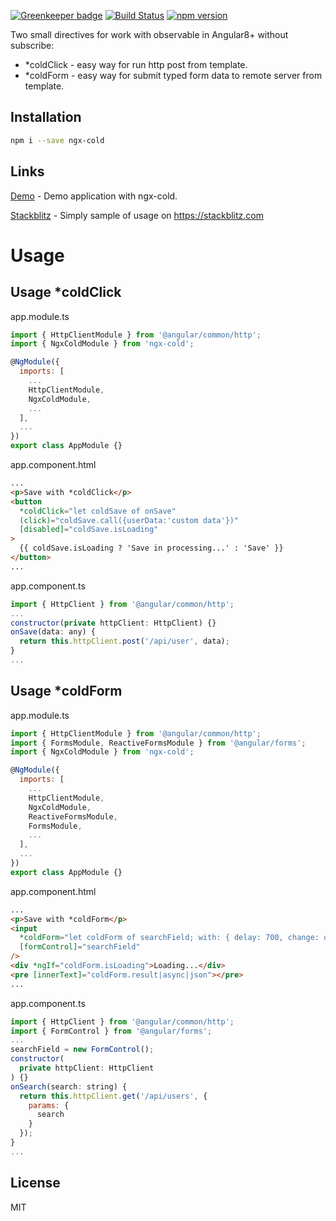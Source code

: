 [![Greenkeeper badge](https://badges.greenkeeper.io/EndyKaufman/ngx-cold.svg)](https://greenkeeper.io/)
[![Build Status](https://travis-ci.org/EndyKaufman/ngx-cold.svg?branch=master)](https://travis-ci.org/EndyKaufman/ngx-cold)
[![npm version](https://badge.fury.io/js/ngx-cold.svg)](https://badge.fury.io/js/ngx-cold)

Two small directives for work with observable in Angular8+ without subscribe:

- \*coldClick - easy way for run http post from template.
- \*coldForm - easy way for submit typed form data to remote server from template.

## Installation

```bash
npm i --save ngx-cold
```

## Links

[Demo](https://endykaufman.github.io/ngx-cold) - Demo application with ngx-cold.

[Stackblitz](https://stackblitz.com/edit/ngx-cold) - Simply sample of usage on https://stackblitz.com

# Usage

## Usage \*coldClick

app.module.ts

```js
import { HttpClientModule } from '@angular/common/http';
import { NgxColdModule } from 'ngx-cold';

@NgModule({
  imports: [
    ...
    HttpClientModule,
    NgxColdModule,
    ...
  ],
  ...
})
export class AppModule {}
```

app.component.html

```html
...
<p>Save with *coldClick</p>
<button
  *coldClick="let coldSave of onSave"
  (click)="coldSave.call({userData:'custom data'})"
  [disabled]="coldSave.isLoading"
>
  {{ coldSave.isLoading ? 'Save in processing...' : 'Save' }}
</button>
...
```

app.component.ts

```js
import { HttpClient } from '@angular/common/http';
...
constructor(private httpClient: HttpClient) {}
onSave(data: any) {
  return this.httpClient.post('/api/user', data);
}
...
```

## Usage \*coldForm

app.module.ts

```js
import { HttpClientModule } from '@angular/common/http';
import { FormsModule, ReactiveFormsModule } from '@angular/forms';
import { NgxColdModule } from 'ngx-cold';

@NgModule({
  imports: [
    ...
    HttpClientModule,
    NgxColdModule,
    ReactiveFormsModule,
    FormsModule,
    ...
  ],
  ...
})
export class AppModule {}
```

app.component.html

```html
...
<p>Save with *coldForm</p>
<input
  *coldForm="let coldForm of searchField; with: { delay: 700, change: onSearch, result: [] }"
  [formControl]="searchField"
/>
<div *ngIf="coldForm.isLoading">Loading...</div>
<pre [innerText]="coldForm.result|async|json"></pre>
...
```

app.component.ts

```js
import { HttpClient } from '@angular/common/http';
import { FormControl } from '@angular/forms';
...
searchField = new FormControl();
constructor(
  private httpClient: HttpClient
) {}
onSearch(search: string) {
  return this.httpClient.get('/api/users', {
    params: {
      search
    }
  });
}
...
```

## License

MIT
